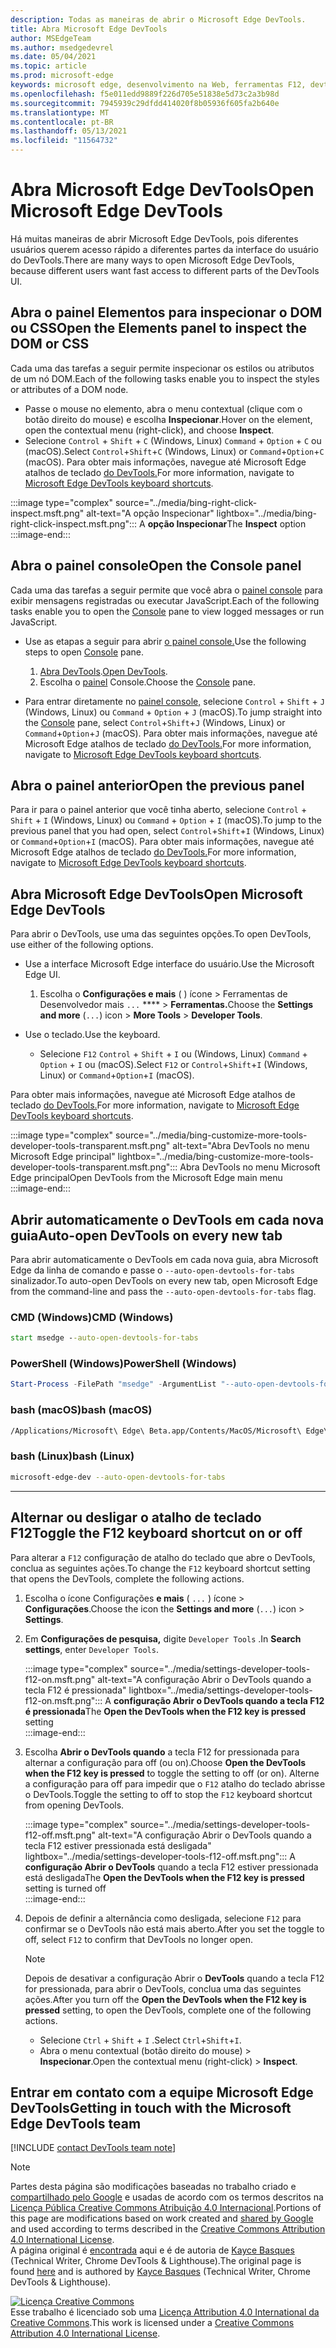 ```yaml
---
description: Todas as maneiras de abrir o Microsoft Edge DevTools.
title: Abra Microsoft Edge DevTools
author: MSEdgeTeam
ms.author: msedgedevrel
ms.date: 05/04/2021
ms.topic: article
ms.prod: microsoft-edge
keywords: microsoft edge, desenvolvimento na Web, ferramentas F12, devtools
ms.openlocfilehash: f5e011edd9889f226d705e51838e5d73c2a3b98d
ms.sourcegitcommit: 7945939c29dfdd414020f8b05936f605fa2b640e
ms.translationtype: MT
ms.contentlocale: pt-BR
ms.lasthandoff: 05/13/2021
ms.locfileid: "11564732"
---
```

<!-- Copyright Kayce Basques 

   Licensed under the Apache License, Version 2.0 (the "License");
   you may not use this file except in compliance with the License.
   You may obtain a copy of the License at

       https://www.apache.org/licenses/LICENSE-2.0

   Unless required by applicable law or agreed to in writing, software
   distributed under the License is distributed on an "AS IS" BASIS,
   WITHOUT WARRANTIES OR CONDITIONS OF ANY KIND, either express or implied.
   See the License for the specific language governing permissions and
   limitations under the License. -->
# <a name="open-microsoft-edge-devtools"></a><span data-ttu-id="d5fbb-104">Abra Microsoft Edge DevTools</span><span class="sxs-lookup"><span data-stu-id="d5fbb-104">Open Microsoft Edge DevTools</span></span>  

<span data-ttu-id="d5fbb-105">Há muitas maneiras de abrir Microsoft Edge DevTools, pois diferentes usuários querem acesso rápido a diferentes partes da interface do usuário do DevTools.</span><span class="sxs-lookup"><span data-stu-id="d5fbb-105">There are many ways to open Microsoft Edge DevTools, because different users want fast access to different parts of the DevTools UI.</span></span>  

## <a name="open-the-elements-panel-to-inspect-the-dom-or-css"></a><span data-ttu-id="d5fbb-106">Abra o painel Elementos para inspecionar o DOM ou CSS</span><span class="sxs-lookup"><span data-stu-id="d5fbb-106">Open the Elements panel to inspect the DOM or CSS</span></span>  

<span data-ttu-id="d5fbb-107">Cada uma das tarefas a seguir permite inspecionar os estilos ou atributos de um nó DOM.</span><span class="sxs-lookup"><span data-stu-id="d5fbb-107">Each of the following tasks enable you to inspect the styles or attributes of a DOM node.</span></span>

*   <span data-ttu-id="d5fbb-108">Passe o mouse no elemento, abra o menu contextual \(clique com o botão direito do mouse\) e escolha **Inspecionar**.</span><span class="sxs-lookup"><span data-stu-id="d5fbb-108">Hover on the element, open the contextual menu \(right-click\), and choose **Inspect**.</span></span>  
*   <span data-ttu-id="d5fbb-109">Selecione `Control` + `Shift` + `C` \(Windows, Linux\) `Command` + `Option` + `C` ou \(macOS\).</span><span class="sxs-lookup"><span data-stu-id="d5fbb-109">Select `Control`+`Shift`+`C` \(Windows, Linux\) or `Command`+`Option`+`C` \(macOS\).</span></span>  <span data-ttu-id="d5fbb-110">Para obter mais informações, navegue até Microsoft Edge atalhos de teclado [do DevTools.][DevtoolsShortcutsIndex]</span><span class="sxs-lookup"><span data-stu-id="d5fbb-110">For more information, navigate to [Microsoft Edge DevTools keyboard shortcuts][DevtoolsShortcutsIndex].</span></span>  

:::image type="complex" source="../media/bing-right-click-inspect.msft.png" alt-text="A opção Inspecionar" lightbox="../media/bing-right-click-inspect.msft.png":::
   <span data-ttu-id="d5fbb-112">A **opção Inspecionar**</span><span class="sxs-lookup"><span data-stu-id="d5fbb-112">The **Inspect** option</span></span>  
:::image-end:::  

<!--Navigate to [Get Started With Viewing And Changing CSS][GetStartedCSS].  -->  

## <a name="open-the-console-panel"></a><span data-ttu-id="d5fbb-113">Abra o painel console</span><span class="sxs-lookup"><span data-stu-id="d5fbb-113">Open the Console panel</span></span>  

<span data-ttu-id="d5fbb-114">Cada uma das tarefas a seguir permite que você abra o [painel console][DevtoolsConsoleIndex] para exibir mensagens registradas ou executar JavaScript.</span><span class="sxs-lookup"><span data-stu-id="d5fbb-114">Each of the following tasks enable you to open the [Console][DevtoolsConsoleIndex] pane to view logged messages or run JavaScript.</span></span>  

*   <span data-ttu-id="d5fbb-115">Use as etapas a seguir para abrir [o painel console.][DevtoolsConsoleIndex]</span><span class="sxs-lookup"><span data-stu-id="d5fbb-115">Use the following steps to open [Console][DevtoolsConsoleIndex] pane.</span></span>  
    
    1.  <span data-ttu-id="d5fbb-116">[Abra DevTools](#open-microsoft-edge-devtools).</span><span class="sxs-lookup"><span data-stu-id="d5fbb-116">[Open DevTools](#open-microsoft-edge-devtools).</span></span>  
    1.  <span data-ttu-id="d5fbb-117">Escolha o [painel][DevtoolsConsoleIndex] Console.</span><span class="sxs-lookup"><span data-stu-id="d5fbb-117">Choose the [Console][DevtoolsConsoleIndex] pane.</span></span>  

*   <span data-ttu-id="d5fbb-118">Para entrar diretamente no [painel console,][DevtoolsConsoleIndex] selecione `Control` + `Shift` + `J` \(Windows, Linux\) ou `Command` + `Option` + `J` \(macOS\).</span><span class="sxs-lookup"><span data-stu-id="d5fbb-118">To jump straight into the [Console][DevtoolsConsoleIndex] pane, select `Control`+`Shift`+`J` \(Windows, Linux\) or `Command`+`Option`+`J` \(macOS\).</span></span>  <span data-ttu-id="d5fbb-119">Para obter mais informações, navegue até Microsoft Edge atalhos de teclado [do DevTools.][DevtoolsShortcutsIndex]</span><span class="sxs-lookup"><span data-stu-id="d5fbb-119">For more information, navigate to [Microsoft Edge DevTools keyboard shortcuts][DevtoolsShortcutsIndex].</span></span>  

<!--Navigate to [Get Started With The Console][ConsoleGetStarted].  -->

## <a name="open-the-previous-panel"></a><span data-ttu-id="d5fbb-120">Abra o painel anterior</span><span class="sxs-lookup"><span data-stu-id="d5fbb-120">Open the previous panel</span></span>  

<span data-ttu-id="d5fbb-121">Para ir para o painel anterior que você tinha aberto, selecione `Control` + `Shift` + `I` \(Windows, Linux\) ou `Command` + `Option` + `I` \(macOS\).</span><span class="sxs-lookup"><span data-stu-id="d5fbb-121">To jump to the previous panel that you had open, select `Control`+`Shift`+`I` \(Windows, Linux\) or `Command`+`Option`+`I` \(macOS\).</span></span>  <span data-ttu-id="d5fbb-122">Para obter mais informações, navegue até Microsoft Edge atalhos de teclado [do DevTools.][DevtoolsShortcutsIndex]</span><span class="sxs-lookup"><span data-stu-id="d5fbb-122">For more information, navigate to [Microsoft Edge DevTools keyboard shortcuts][DevtoolsShortcutsIndex].</span></span>  

## <a name="open-microsoft-edge-devtools"></a><span data-ttu-id="d5fbb-123">Abra Microsoft Edge DevTools</span><span class="sxs-lookup"><span data-stu-id="d5fbb-123">Open Microsoft Edge DevTools</span></span>  

<span data-ttu-id="d5fbb-124">Para abrir o DevTools, use uma das seguintes opções.</span><span class="sxs-lookup"><span data-stu-id="d5fbb-124">To open DevTools, use either of the following options.</span></span>  

*   <span data-ttu-id="d5fbb-125">Use a interface Microsoft Edge interface do usuário.</span><span class="sxs-lookup"><span data-stu-id="d5fbb-125">Use the Microsoft Edge UI.</span></span>  
    
    1.  <span data-ttu-id="d5fbb-126">Escolha o **Configurações e mais** \( \) ícone > Ferramentas de Desenvolvedor mais `...` \*\*\*\*  >   **Ferramentas.**</span><span class="sxs-lookup"><span data-stu-id="d5fbb-126">Choose the **Settings and more** \(`...`\) icon >  **More Tools** >  **Developer Tools**.</span></span>  
    
*   <span data-ttu-id="d5fbb-127">Use o teclado.</span><span class="sxs-lookup"><span data-stu-id="d5fbb-127">Use the keyboard.</span></span>  
    *   <span data-ttu-id="d5fbb-128">Selecione `F12` `Control` + `Shift` + `I` ou \(Windows, Linux\) `Command` + `Option` + `I` ou \(macOS\).</span><span class="sxs-lookup"><span data-stu-id="d5fbb-128">Select `F12` or `Control`+`Shift`+`I` \(Windows, Linux\) or `Command`+`Option`+`I` \(macOS\).</span></span>  

<span data-ttu-id="d5fbb-129">Para obter mais informações, navegue até Microsoft Edge atalhos de teclado [do DevTools.][DevtoolsShortcutsIndex]</span><span class="sxs-lookup"><span data-stu-id="d5fbb-129">For more information, navigate to [Microsoft Edge DevTools keyboard shortcuts][DevtoolsShortcutsIndex].</span></span>  

:::image type="complex" source="../media/bing-customize-more-tools-developer-tools-transparent.msft.png" alt-text="Abra DevTools no menu Microsoft Edge principal" lightbox="../media/bing-customize-more-tools-developer-tools-transparent.msft.png":::
   <span data-ttu-id="d5fbb-131">Abra DevTools no menu Microsoft Edge principal</span><span class="sxs-lookup"><span data-stu-id="d5fbb-131">Open DevTools from the Microsoft Edge main menu</span></span>  
:::image-end:::  

## <a name="auto-open-devtools-on-every-new-tab"></a><span data-ttu-id="d5fbb-132">Abrir automaticamente o DevTools em cada nova guia</span><span class="sxs-lookup"><span data-stu-id="d5fbb-132">Auto-open DevTools on every new tab</span></span>  

<span data-ttu-id="d5fbb-133">Para abrir automaticamente o DevTools em cada nova guia, abra Microsoft Edge da linha de comando e passe o `--auto-open-devtools-for-tabs` sinalizador.</span><span class="sxs-lookup"><span data-stu-id="d5fbb-133">To auto-open DevTools on every new tab, open Microsoft Edge from the command-line and pass the `--auto-open-devtools-for-tabs` flag.</span></span>  

### [<a name="cmd-windows"></a><span data-ttu-id="d5fbb-134">CMD (Windows)</span><span class="sxs-lookup"><span data-stu-id="d5fbb-134">CMD (Windows)</span></span>](#tab/cmd-Windows/)  

<a id="auto-open-devtools-command-line"></a>  

```cmd
start msedge --auto-open-devtools-for-tabs
```  

### [<a name="powershell-windows"></a><span data-ttu-id="d5fbb-135">PowerShell (Windows)</span><span class="sxs-lookup"><span data-stu-id="d5fbb-135">PowerShell (Windows)</span></span>](#tab/powershell-Windows/)  

<a id="auto-open-devtools-command-line"></a>  

```powershell
Start-Process -FilePath "msedge" -ArgumentList "--auto-open-devtools-for-tabs"
```  

### [<a name="bash-macos"></a><span data-ttu-id="d5fbb-136">bash (macOS)</span><span class="sxs-lookup"><span data-stu-id="d5fbb-136">bash (macOS)</span></span>](#tab/bash-macos/)  

<a id="auto-open-devtools-command-line"></a>  

```bash
/Applications/Microsoft\ Edge\ Beta.app/Contents/MacOS/Microsoft\ Edge\ Beta --auto-open-devtools-for-tabs
```  

### [<a name="bash-linux"></a><span data-ttu-id="d5fbb-137">bash (Linux)</span><span class="sxs-lookup"><span data-stu-id="d5fbb-137">bash (Linux)</span></span>](#tab/bash-linux/)  

<a id="auto-open-devtools-command-line"></a>  

```bash
microsoft-edge-dev --auto-open-devtools-for-tabs
```  

* * *  

## <a name="toggle-the-f12-keyboard-shortcut-on-or-off"></a><span data-ttu-id="d5fbb-138">Alternar ou desligar o atalho de teclado F12</span><span class="sxs-lookup"><span data-stu-id="d5fbb-138">Toggle the F12 keyboard shortcut on or off</span></span>  

<span data-ttu-id="d5fbb-139">Para alterar a `F12` configuração de atalho do teclado que abre o DevTools, conclua as seguintes ações.</span><span class="sxs-lookup"><span data-stu-id="d5fbb-139">To change the `F12` keyboard shortcut setting that opens the DevTools, complete the following actions.</span></span>  

1.  <span data-ttu-id="d5fbb-140">Escolha o ícone Configurações **e mais** \( `...` \) ícone > **Configurações**.</span><span class="sxs-lookup"><span data-stu-id="d5fbb-140">Choose the icon the **Settings and more** \(`...`\) icon > **Settings**.</span></span>  
1.  <span data-ttu-id="d5fbb-141">Em **Configurações de pesquisa,** digite `Developer Tools` .</span><span class="sxs-lookup"><span data-stu-id="d5fbb-141">In **Search settings**, enter `Developer Tools`.</span></span>  
    
    :::image type="complex" source="../media/settings-developer-tools-f12-on.msft.png" alt-text="A configuração Abrir o DevTools quando a tecla F12 é pressionada" lightbox="../media/settings-developer-tools-f12-on.msft.png":::
       <span data-ttu-id="d5fbb-143">A **configuração Abrir o DevTools quando a tecla F12 é pressionada**</span><span class="sxs-lookup"><span data-stu-id="d5fbb-143">The **Open the DevTools when the F12 key is pressed** setting</span></span>  
    :::image-end:::  
    
1.  <span data-ttu-id="d5fbb-144">Escolha **Abrir o DevTools quando** a tecla F12 for pressionada para alternar a configuração para off \(ou on\).</span><span class="sxs-lookup"><span data-stu-id="d5fbb-144">Choose **Open the DevTools when the F12 key is pressed** to toggle the setting to off \(or on\).</span></span>  <span data-ttu-id="d5fbb-145">Alterne a configuração para off para impedir que o `F12` atalho do teclado abrisse o DevTools.</span><span class="sxs-lookup"><span data-stu-id="d5fbb-145">Toggle the setting to off to stop the `F12` keyboard shortcut from opening DevTools.</span></span>  
    
    :::image type="complex" source="../media/settings-developer-tools-f12-off.msft.png" alt-text="A configuração Abrir o DevTools quando a tecla F12 estiver pressionada está desligada" lightbox="../media/settings-developer-tools-f12-off.msft.png":::
       <span data-ttu-id="d5fbb-147">A **configuração Abrir o DevTools** quando a tecla F12 estiver pressionada está desligada</span><span class="sxs-lookup"><span data-stu-id="d5fbb-147">The **Open the DevTools when the F12 key is pressed** setting is turned off</span></span>  
    :::image-end:::  
    
1.  <span data-ttu-id="d5fbb-148">Depois de definir a alternância como desligada, selecione `F12` para confirmar se o DevTools não está mais aberto.</span><span class="sxs-lookup"><span data-stu-id="d5fbb-148">After you set the toggle to off, select `F12` to confirm that DevTools no longer open.</span></span>  
    
    > [!NOTE]
    > <span data-ttu-id="d5fbb-149">Depois de desativar a configuração Abrir o **DevTools** quando a tecla F12 for pressionada, para abrir o DevTools, conclua uma das seguintes ações.</span><span class="sxs-lookup"><span data-stu-id="d5fbb-149">After you turn off the **Open the DevTools when the F12 key is pressed** setting, to open the DevTools, complete one of the following actions.</span></span>  
    > 
    > *   <span data-ttu-id="d5fbb-150">Selecione `Ctrl` + `Shift` + `I` .</span><span class="sxs-lookup"><span data-stu-id="d5fbb-150">Select `Ctrl`+`Shift`+`I`.</span></span>  
    > *   <span data-ttu-id="d5fbb-151">Abra o menu contextual \(botão direito do mouse\) > **Inspecionar**.</span><span class="sxs-lookup"><span data-stu-id="d5fbb-151">Open the contextual menu \(right-click\) > **Inspect**.</span></span>  
    
## <a name="getting-in-touch-with-the-microsoft-edge-devtools-team"></a><span data-ttu-id="d5fbb-152">Entrar em contato com a equipe Microsoft Edge DevTools</span><span class="sxs-lookup"><span data-stu-id="d5fbb-152">Getting in touch with the Microsoft Edge DevTools team</span></span>  

[!INCLUDE [contact DevTools team note](../includes/contact-devtools-team-note.md)]  

<!-- links -->  

[DevtoolsConsoleIndex]: ../console/index.md "Visão geral do console | Microsoft Docs"  
[DevtoolsShortcutsIndex]: ../shortcuts/index.md "Microsoft Edge Atalhos de teclado do DevTools | Microsoft Docs"  

<!--[ConsoleGetStarted]: /microsoft-edge/devtools-guide-chromium/console/get-started ""  -->  
<!--[GetStartedCSS]: /microsoft-edge/devtools-guide-chromium/css "CSS"  -->

> [!NOTE]
> <span data-ttu-id="d5fbb-155">Partes desta página são modificações baseadas no trabalho criado e [compartilhado pelo Google][GoogleSitePolicies] e usadas de acordo com os termos descritos na [Licença Pública Creative Commons Atribuição 4.0 Internacional][CCA4IL].</span><span class="sxs-lookup"><span data-stu-id="d5fbb-155">Portions of this page are modifications based on work created and [shared by Google][GoogleSitePolicies] and used according to terms described in the [Creative Commons Attribution 4.0 International License][CCA4IL].</span></span>  
> <span data-ttu-id="d5fbb-156">A página original é [encontrada](https://developers.google.com/web/tools/chrome-devtools/open) aqui e é de autoria de [Kayce Basques][KayceBasques] \(Technical Writer, Chrome DevTools \& Lighthouse\).</span><span class="sxs-lookup"><span data-stu-id="d5fbb-156">The original page is found [here](https://developers.google.com/web/tools/chrome-devtools/open) and is authored by [Kayce Basques][KayceBasques] \(Technical Writer, Chrome DevTools \& Lighthouse\).</span></span>  

[![Licença Creative Commons][CCby4Image]][CCA4IL]  
<span data-ttu-id="d5fbb-158">Esse trabalho é licenciado sob uma [Licença Attribution 4.0 International da Creative Commons][CCA4IL].</span><span class="sxs-lookup"><span data-stu-id="d5fbb-158">This work is licensed under a [Creative Commons Attribution 4.0 International License][CCA4IL].</span></span>  

[CCA4IL]: https://creativecommons.org/licenses/by/4.0  
[CCby4Image]: https://i.creativecommons.org/l/by/4.0/88x31.png  
[GoogleSitePolicies]: https://developers.google.com/terms/site-policies  
[KayceBasques]: https://developers.google.com/web/resources/contributors#kayce-basques  
